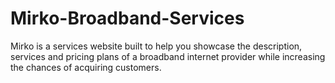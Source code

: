 # Mirko-Broadband-Services

Mirko is a services website built to help you showcase the description, services and pricing plans of a broadband internet provider while increasing the chances of acquiring customers.
